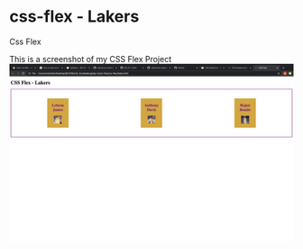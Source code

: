 # css-flex - Lakers
Css Flex

This is a screenshot of my CSS Flex Project
![css-flex image](Flex-Lakers.png)
